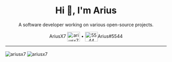 <h1 align="center">Hi 👋, I'm Arius</h1>
<p align="center">
A software developer working on various open-source projects.
</p>

<p align="center">
  AriusX7 <a href="https://twitter.com/AriusX7" target="blank"><img align="center" src="https://cdn.jsdelivr.net/npm/simple-icons@3.0.1/icons/twitter.svg" alt="ariusx7" height="30" width="40" /></a>
  •
  <a href="https://discord.com" target="blank"><img align="center" src="https://cdn.jsdelivr.net/npm/simple-icons@3.0.1/icons/discord.svg" alt="5544" height="30" width="40" /></a>Arius#5544
</p>

---

<img align="center" src="https://github-readme-stats.vercel.app/api/top-langs?username=ariusx7&show_icons=true&locale=en&layout=compact&theme=calm" alt="ariusx7" />
<img align="center" src="https://github-readme-stats.vercel.app/api?username=ariusx7&show_icons=true&locale=en&theme=calm&custom_title=GitHub Stats" alt="ariusx7" />
